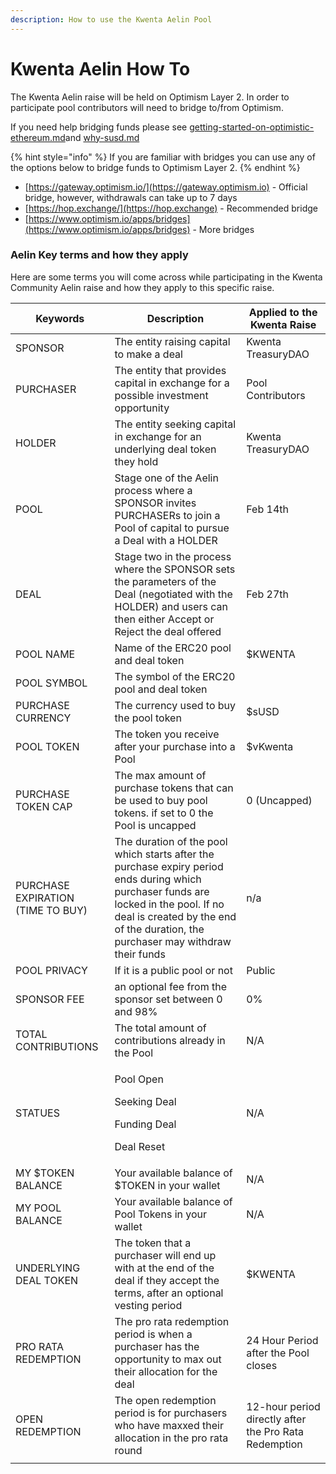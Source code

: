```yaml
---
description: How to use the Kwenta Aelin Pool
---
```


# Kwenta Aelin How To

The Kwenta Aelin raise will be held on Optimism Layer 2. In order to participate pool contributors will need to bridge to/from Optimism.

If you need help bridging funds please see [getting-started-on-optimistic-ethereum.md](../../../onboard/how-to-start-using-kwenta/getting-started-on-optimistic-ethereum.md "mention")and [why-susd.md](../../../onboard/how-to-start-using-kwenta/why-susd.md "mention")

{% hint style="info" %}
If you are familiar with bridges you can use any of the options below to bridge funds to Optimism Layer 2.
{% endhint %}

* [https://gateway.optimism.io/](https://gateway.optimism.io) - Official bridge, however, withdrawals can take up to 7 days
* [https://hop.exchange/](https://hop.exchange) - Recommended bridge
* [https://www.optimism.io/apps/bridges](https://www.optimism.io/apps/bridges) - More bridges

### Aelin Key terms and how they apply

Here are some terms you will come across while participating in the Kwenta Community Aelin raise and how they apply to this specific raise.

| Keywords                          | Description                                                                                                                                                                                                               | Applied to the Kwenta Raise                           |
| --------------------------------- | ------------------------------------------------------------------------------------------------------------------------------------------------------------------------------------------------------------------------- | ----------------------------------------------------- |
| SPONSOR                           | The entity raising capital to make a deal                                                                                                                                                                                 | Kwenta TreasuryDAO                                    |
| PURCHASER                         | The entity that provides capital in exchange for a possible investment opportunity                                                                                                                                        | Pool Contributors                                     |
| HOLDER                            | The entity seeking capital in exchange for an underlying deal token they hold                                                                                                                                             | Kwenta TreasuryDAO                                    |
| POOL                              | Stage one of the Aelin process where a SPONSOR invites PURCHASERs to join a Pool of capital to pursue a Deal with a HOLDER                                                                                                | Feb 14th                                              |
| DEAL                              | Stage two in the process where the SPONSOR sets the parameters of the Deal (negotiated with the HOLDER) and users can then either Accept or Reject the deal offered                                                       | Feb 27th                                              |
| POOL NAME                         | Name of the ERC20 pool and deal token                                                                                                                                                                                     | $KWENTA                                               |
| POOL SYMBOL                       | The symbol of the ERC20 pool and deal token                                                                                                                                                                               |                                                       |
| PURCHASE CURRENCY                 | The currency used to buy the pool token                                                                                                                                                                                   | $sUSD                                                 |
| POOL TOKEN                        | The token you receive after your purchase into a Pool                                                                                                                                                                     | $vKwenta                                              |
| PURCHASE TOKEN CAP                | The max amount of purchase tokens that can be used to buy pool tokens. if set to 0 the Pool is uncapped                                                                                                                   | 0 (Uncapped)                                          |
| PURCHASE EXPIRATION (TIME TO BUY) | The duration of the pool which starts after the purchase expiry period ends during which purchaser funds are locked in the pool. If no deal is created by the end of the duration, the purchaser may withdraw their funds | n/a                                                   |
| POOL PRIVACY                      | If it is a public pool or not                                                                                                                                                                                             | Public                                                |
| SPONSOR FEE                       | an optional fee from the sponsor set between 0 and 98%                                                                                                                                                                    | 0%                                                    |
| TOTAL CONTRIBUTIONS               | The total amount of contributions already in the Pool                                                                                                                                                                     | N/A                                                   |
| STATUES                           | <p>Pool Open</p><p>Seeking Deal</p><p>Funding Deal</p><p>Deal Reset</p>                                                                                                                                                   | N/A                                                   |
| MY $TOKEN BALANCE                 | Your available balance of $TOKEN in your wallet                                                                                                                                                                           | N/A                                                   |
| MY POOL BALANCE                   | Your available balance of Pool Tokens in your wallet                                                                                                                                                                      | N/A                                                   |
| UNDERLYING DEAL TOKEN             | The token that a purchaser will end up with at the end of the deal if they accept the terms, after an optional vesting period                                                                                             | $KWENTA                                               |
| PRO RATA REDEMPTION               | The pro rata redemption period is when a purchaser has the opportunity to max out their allocation for the deal                                                                                                           | 24 Hour Period after the Pool closes                  |
| OPEN REDEMPTION                   | The open redemption period is for purchasers who have maxxed their allocation in the pro rata round                                                                                                                       | 12-hour period directly after the Pro Rata Redemption |
|                                   |                                                                                                                                                                                                                           |                                                       |

